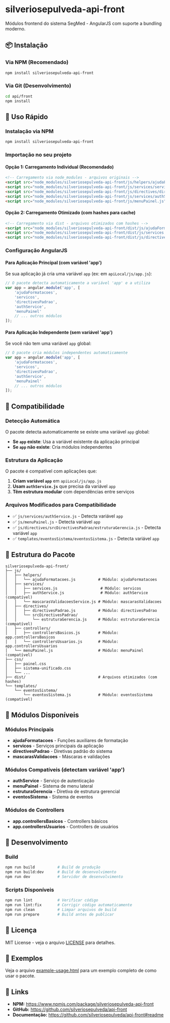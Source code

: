 # silveriosepulveda-api-front

Módulos frontend do sistema SegMed - AngularJS com suporte a bundling moderno.

## 📦 Instalação

### Via NPM (Recomendado)
```bash
npm install silveriosepulveda-api-front
```

### Via Git (Desenvolvimento)
```bash
cd api/front
npm install
```

## 🚀 Uso Rápido

### Instalação via NPM
```bash
npm install silveriosepulveda-api-front
```

### Importação no seu projeto

#### Opção 1: Carregamento Individual (Recomendado)
```html
<!-- Carregamento via node_modules - arquivos originais -->
<script src="node_modules/silveriosepulveda-api-front/js/helpers/ajudaFormatacoes.js"></script>
<script src="node_modules/silveriosepulveda-api-front/js/services/services.js"></script>
<script src="node_modules/silveriosepulveda-api-front/js/directives/directivesPadrao.js"></script>
<script src="node_modules/silveriosepulveda-api-front/js/services/authService.js"></script>
<script src="node_modules/silveriosepulveda-api-front/js/menuPainel.js"></script>
```

#### Opção 2: Carregamento Otimizado (com hashes para cache)
```html
<!-- Carregamento via dist - arquivos otimizados com hashes -->
<script src="node_modules/silveriosepulveda-api-front/dist/js/ajudaFormatacoes.abc123.js"></script>
<script src="node_modules/silveriosepulveda-api-front/dist/js/services.def456.js"></script>
<script src="node_modules/silveriosepulveda-api-front/dist/js/directives.ghi789.js"></script>
```

### Configuração AngularJS

#### Para Aplicação Principal (com variável 'app')
Se sua aplicação já cria uma variável `app` (ex: em `apiLocal/js/app.js`):

```javascript
// O pacote detecta automaticamente a variável 'app' e a utiliza
var app = angular.module('app', [
    'ajudaFormatacoes',
    'servicos', 
    'directivesPadrao',
    'authService',
    'menuPainel'
    // ... outros módulos
]);
```

#### Para Aplicação Independente (sem variável 'app')
Se você não tem uma variável `app` global:

```javascript
// O pacote cria módulos independentes automaticamente
var app = angular.module('app', [
    'ajudaFormatacoes',
    'servicos',
    'directivesPadrao', 
    'authService',
    'menuPainel'
    // ... outros módulos
]);
```

## 🔧 Compatibilidade

### Detecção Automática
O pacote detecta automaticamente se existe uma variável `app` global:

- **Se `app` existe**: Usa a variável existente da aplicação principal
- **Se `app` não existe**: Cria módulos independentes

### Estrutura da Aplicação
O pacote é compatível com aplicações que:

1. **Criam variável `app`** em `apiLocal/js/app.js`
2. **Usam `authService.js`** que precisa da variável `app`
3. **Têm estrutura modular** com dependências entre serviços

### Arquivos Modificados para Compatibilidade
- ✅ `js/services/authService.js` - Detecta variável `app`
- ✅ `js/menuPainel.js` - Detecta variável `app`  
- ✅ `js/directives/srcDirectivesPadrao/estruturaGerencia.js` - Detecta variável `app`
- ✅ `templates/eventosSistema/eventosSistema.js` - Detecta variável `app`

## 📁 Estrutura do Pacote

```
silveriosepulveda-api-front/
├── js/
│   ├── helpers/
│   │   └── ajudaFormatacoes.js          # Módulo: ajudaFormatacoes
│   ├── services/
│   │   ├── services.js                   # Módulo: servicos
│   │   ├── authService.js                # Módulo: authService (compatível)
│   │   └── mascarasValidacoesService.js # Módulo: mascarasValidacoes
│   ├── directives/
│   │   ├── directivesPadrao.js          # Módulo: directivesPadrao
│   │   └── srcDirectivesPadrao/
│   │       └── estruturaGerencia.js     # Módulo: estruturaGerencia (compatível)
│   ├── controllers/
│   │   ├── controllersBasicos.js        # Módulo: app.controllersBasicos
│   │   └── controllersUsuarios.js       # Módulo: app.controllersUsuarios
│   └── menuPainel.js                    # Módulo: menuPainel (compatível)
├── css/
│   ├── painel.css
│   ├── sistema-unificado.css
│   └── ...
├── dist/                                # Arquivos otimizados (com hashes)
└── templates/
    └── eventosSistema/
        └── eventosSistema.js            # Módulo: eventosSistema (compatível)
```

## 🎯 Módulos Disponíveis

### Módulos Principais
- **ajudaFormatacoes** - Funções auxiliares de formatação
- **servicos** - Serviços principais da aplicação
- **directivesPadrao** - Diretivas padrão do sistema
- **mascarasValidacoes** - Máscaras e validações

### Módulos Compatíveis (detectam variável 'app')
- **authService** - Serviço de autenticação
- **menuPainel** - Sistema de menu lateral
- **estruturaGerencia** - Diretiva de estrutura gerencial
- **eventosSistema** - Sistema de eventos

### Módulos de Controllers
- **app.controllersBasicos** - Controllers básicos
- **app.controllersUsuarios** - Controllers de usuários

## 🔄 Desenvolvimento

### Build
```bash
npm run build          # Build de produção
npm run build:dev      # Build de desenvolvimento
npm run dev            # Servidor de desenvolvimento
```

### Scripts Disponíveis
```bash
npm run lint           # Verificar código
npm run lint:fix       # Corrigir código automaticamente
npm run clean          # Limpar arquivos de build
npm run prepare        # Build antes de publicar
```

## 📄 Licença

MIT License - veja o arquivo [LICENSE](LICENSE) para detalhes.

## 📝 Exemplos

Veja o arquivo [example-usage.html](example-usage.html) para um exemplo completo de como usar o pacote.

## 🔗 Links

- **NPM:** https://www.npmjs.com/package/silveriosepulveda-api-front
- **GitHub:** https://github.com/silveriosepulveda/api-front
- **Documentação:** https://github.com/silveriosepulveda/api-front#readme 